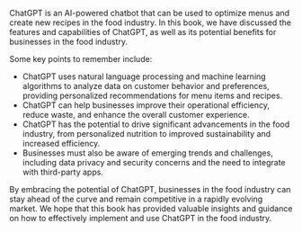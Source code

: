 
ChatGPT is an AI-powered chatbot that can be used to optimize menus and create new recipes in the food industry. In this book, we have discussed the features and capabilities of ChatGPT, as well as its potential benefits for businesses in the food industry.

Some key points to remember include:

* ChatGPT uses natural language processing and machine learning algorithms to analyze data on customer behavior and preferences, providing personalized recommendations for menu items and recipes.
* ChatGPT can help businesses improve their operational efficiency, reduce waste, and enhance the overall customer experience.
* ChatGPT has the potential to drive significant advancements in the food industry, from personalized nutrition to improved sustainability and increased efficiency.
* Businesses must also be aware of emerging trends and challenges, including data privacy and security concerns and the need to integrate with third-party apps.

By embracing the potential of ChatGPT, businesses in the food industry can stay ahead of the curve and remain competitive in a rapidly evolving market. We hope that this book has provided valuable insights and guidance on how to effectively implement and use ChatGPT in the food industry.
